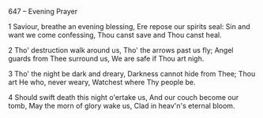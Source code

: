 647 – Evening Prayer


1
Saviour, breathe an evening blessing,
Ere repose our spirits seal:
Sin and want we come confessing,
Thou canst save and Thou canst heal.

2
Tho' destruction walk around us,
Tho' the arrows past us fly;
Angel guards from Thee surround us,
We are safe if Thou art nigh.

3
Tho' the night be dark and dreary,
Darkness cannot hide from Thee;
Thou art He who, never weary,
Watchest where Thy people be.

4
Should swift death this night o'ertake us,
And our couch become our tomb,
May the morn of glory wake us,
Clad in heav'n's eternal bloom.
